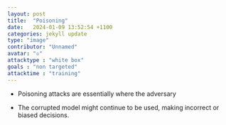 ```yaml
---
layout: post
title:  "Poisoning"
date:   2024-01-09 13:52:54 +1100
categories: jekyll update
type: "image"
contributor: "Unnamed"
avatar: "♔"
attacktype : "white box"
goals : "non targeted"
attacktime : "training"
---
```


- Poisoning attacks are essentially where the adversary

- The corrupted model might continue to be used, making incorrect or biased decisions.